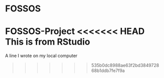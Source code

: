 # FOSSOS
FOSSOS-Project
<<<<<<< HEAD
This is from RStudio
=======
A line I wrote on my local computer
>>>>>>> 535b0dc8988ae63f2bd384972868b1ddb7fe7f9a
